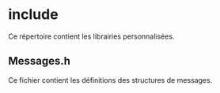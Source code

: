 # include
Ce répertoire contient les librairies personnalisées.

## Messages.h
Ce fichier contient les définitions des structures de messages.
